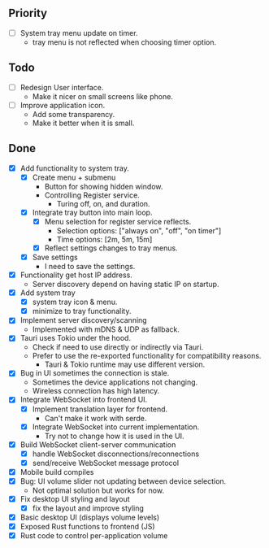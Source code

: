 ## Priority

- [ ] System tray menu update on timer.
    - tray menu is not reflected when choosing timer option.

## Todo

- [ ] Redesign User interface.
    - Make it nicer on small screens like phone.
- [ ] Improve application icon.
    - Add some transparency.
    - Make it better when it is small.

## Done

- [x] Add functionality to system tray.
    - [x] Create menu + submenu
        - Button for showing hidden window.
        - Controlling Register service.
            - Turing off, on, and duration.
    - [x] Integrate tray button into main loop.
        - [x] Menu selection for register service reflects.
            - Selection options: ["always on", "off", "on timer"]
            - Time options: [2m, 5m, 15m]
        - [x] Reflect settings changes to tray menus.
    - [x] Save settings
        - I need to save the settings.
- [x] Functionality get host IP address.
    - Server discovery depend on having static IP on startup.
- [x] Add system tray
    - [x] system tray icon & menu.
    - [x] minimize to tray functionality.
- [x] Implement server discovery/scanning
    - Implemented with mDNS & UDP as fallback.
- [x] Tauri uses Tokio under the hood.
    - Check if need to use directly or indirectly via Tauri.
    - Prefer to use the re-exported functionality for compatibility reasons.
        - Tauri & Tokio runtime may use different version.
- [x] Bug in UI sometimes the connection is stale.
    - Sometimes the device applications not changing.
    - Wireless connection has high latency.
- [x] Integrate WebSocket into frontend UI.
    - [x] Implement translation layer for frontend.
        - Can't make it work with serde.
    - [x] Integrate WebSocket into current implementation.
        - Try not to change how it is used in the UI.
- [x] Build WebSocket client-server communication
    - [x] handle WebSocket disconnections/reconnections
    - [x] send/receive WebSocket message protocol
- [x] Mobile build compiles
- [x] Bug: UI volume slider not updating between device selection.
    - Not optimal solution but works for now.
- [x] Fix desktop UI styling and layout
    - [x] fix the layout and improve styling
- [x] Basic desktop UI (displays volume levels)
- [x] Exposed Rust functions to frontend (JS)
- [x] Rust code to control per-application volume
